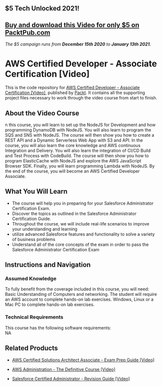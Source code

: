 ## $5 Tech Unlocked 2021!
[Buy and download this Video for only $5 on PacktPub.com](https://www.packtpub.com/product/aws-certified-developer-associate-video/9781788992916)
-----
*The $5 campaign         runs from __December 15th 2020__ to __January 13th 2021.__*

# AWS Certified Developer - Associate Certification [Video]
This is the code repository for [AWS Certified Developer - Associate Certification [Video]](https://www.packtpub.com/business/salesforce-certified-administrator-revision-guide-video?utm_source=github&utm_medium=repository&utm_campaign=9781838550813), published by [Packt](https://www.packtpub.com/?utm_source=github). It contains all the supporting project files necessary to work through the video course from start to finish.
## About the Video Course
n this course, you will learn to set up the NodeJS for Development and how programming DynamoDB with NodeJS. You will also learn to program the SQS and SNS with NodeJS. The course will then show you how to create a REST API and a Dynamic Serverless Web App with S3 and API. In the course, you will also learn the core knowledge and AWS continuous Integration and Delivery. You will also learn the integration of CI/CD Build and Test Process with CodeBuild. The course will then show you how to program ElasticCache with NodeJS and explore the AWS JavaScript Browser SDK. Finally, you will learn programming Lambda with NodeJS. By the end of the course, you will become an AWS Certified Developer Associate.

<H2>What You Will Learn</H2>
<DIV class=book-info-will-learn-text>
<UL>
<LI>The course will help you in preparing for your Salesforce Administrator Certification Exam. 
<LI>Discover the topics as outlined in the Salesforce Administrator Certification Guide. 
<LI>Throughout the course, we will include real-life scenarios to improve your understanding and learning 
<LI>utilize advanced Salesforce features and functionality to solve a variety of business problems 
<LI>Understand all of the core concepts of the exam in order to pass the Salesforce Administrator Certification Exam </LI></UL></DIV>

## Instructions and Navigation
### Assumed Knowledge
To fully benefit from the coverage included in this course, you will need:<br/>
Basic Understanding of Computers and networking. The student will require an AWS account to complete hands-on lab exercises. Windows, Linux or a Mac PC to complete hands-on lab exercises.
### Technical Requirements
This course has the following software requirements:<br/>
NA

## Related Products
* [AWS Certified Solutions Architect Associate - Exam Prep Guide [Video]](https://www.packtpub.com/business/salesforce-certified-administrator-revision-guide-video?utm_source=github&utm_medium=repository&utm_campaign=9781838550813)

* [AWS Administration - The Definitive Course [Video]](https://www.packtpub.com/business/salesforce-certified-administrator-revision-guide-video?utm_source=github&utm_medium=repository&utm_campaign=9781838550813)

* [Salesforce Certified Administrator - Revision Guide [Video]](https://www.packtpub.com/business/salesforce-certified-administrator-revision-guide-video?utm_source=github&utm_medium=repository&utm_campaign=9781838550813)

